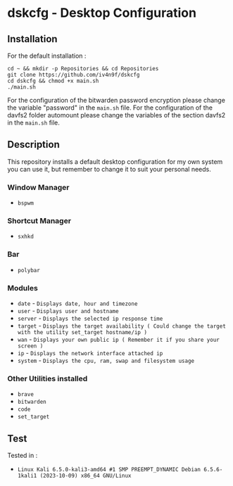 # dskcfg - Desktop Configuration

## Installation

For the default installation : 

```
cd ~ && mkdir -p Repositories && cd Repositories
git clone https://github.com/iv4n9f/dskcfg
cd dskcfg && chmod +x main.sh
./main.sh
```

For the configuration of the bitwarden password encryption please change the variable "password" in the ```main.sh``` file.
For the configuration of the davfs2 folder automount please change the variables of the section davfs2 in the ```main.sh``` file.

## Description

This repository installs a default desktop configuration for my own system you can use it, but remember to change it to suit your personal needs.

### Window Manager
- ```bspwm```
### Shortcut Manager
- ```sxhkd```
### Bar
- ```polybar```
### Modules
- ```date``` - ```Displays date, hour and timezone```
- ```user``` - ```Displays user and hostname```
- ```server``` - ```Displays the selected ip response time```
- ```target``` - ```Displays the target availability ( Could change the target with the utility set_target hostname/ip )```
- ```wan``` - ```Displays your own public ip ( Remember it if you share your screen )```
- ```ip``` - ```Displays the network interface attached ip```
- ```system``` - ```Displays the cpu, ram, swap and filesystem usage```
### Other Utilities installed
- ```brave```
- ```bitwarden```
- ```code```
- ```set_target```

## Test

Tested in :
- ``` Linux Kali 6.5.0-kali3-amd64 #1 SMP PREEMPT_DYNAMIC Debian 6.5.6-1kali1 (2023-10-09) x86_64 GNU/Linux ```

